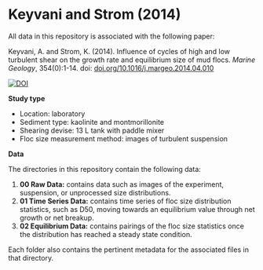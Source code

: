 # Keyvani and Strom (2014)

All data in this repository is associated with the following paper:

Keyvani, A. and Strom, K. (2014). Influence of cycles of high and low turbulent shear on the growth rate and equilibrium size of mud flocs. *Marine Geology*, 354(0):1-14. doi: [doi.org/10.1016/j.margeo.2014.04.010](https://doi.org/10.1016/j.margeo.2014.04.010)

[![DOI](https://zenodo.org/badge/100411121.svg)](https://zenodo.org/badge/latestdoi/100411121)

__Study type__
- Location: laboratory
- Sediment type: kaolinite and montmorillonite
- Shearing devise: 13 L tank with paddle mixer
- Floc size measurement method: images of turbulent suspension

__Data__

The directories in this repository contain the following data:
1. __00 Raw Data:__ contains data such as images of the experiment, suspension, or unprocessed size distributions.
2. __01 Time Series Data:__ contains time series of floc size distribution statistics, such as D50, moving towards an equilibrium value through net growth or net breakup.
3. __02 Equilibrium Data:__ contains pairings of the floc size statistics once the distribution has reached a steady state condition.

Each folder also contains the pertinent metadata for the associated files in that directory.
